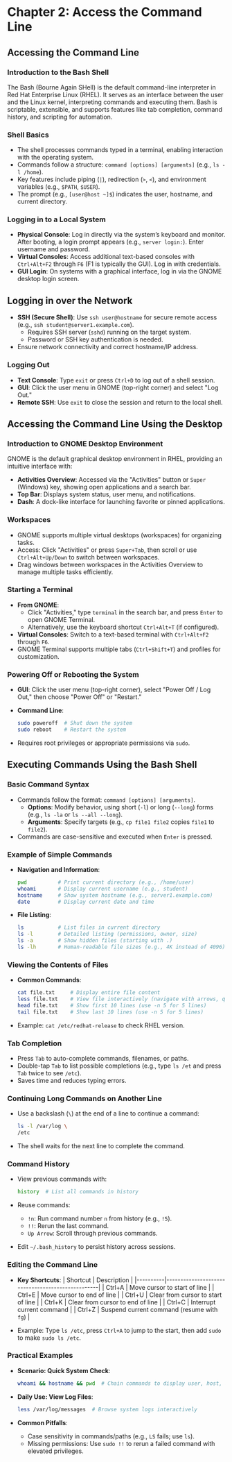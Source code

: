 # Chapter 2: Access the Command Line

## Accessing the Command Line

### Introduction to the Bash Shell

The Bash (Bourne Again SHell) is the default command-line interpreter in Red Hat Enterprise Linux (RHEL). It serves as an interface between the user and the Linux kernel, interpreting commands and executing them. Bash is scriptable, extensible, and supports features like tab completion, command history, and scripting for automation.

### Shell Basics

- The shell processes commands typed in a terminal, enabling interaction with the operating system.
- Commands follow a structure: `command [options] [arguments]` (e.g., `ls -l /home`).
- Key features include piping (`|`), redirection (`>`, `<`), and environment variables (e.g., `$PATH`, `$USER`).
- The prompt (e.g., `[user@host ~]$`) indicates the user, hostname, and current directory.

### Logging in to a Local System

- **Physical Console**: Log in directly via the system’s keyboard and monitor. After booting, a login prompt appears (e.g., `server login:`). Enter username and password.
- **Virtual Consoles**: Access additional text-based consoles with `Ctrl+Alt+F2` through `F6` (F1 is typically the GUI). Log in with credentials.
- **GUI Login**: On systems with a graphical interface, log in via the GNOME desktop login screen.

## Logging in over the Network

- **SSH (Secure Shell)**: Use `ssh user@hostname` for secure remote access (e.g., `ssh student@server1.example.com`).
  - Requires SSH server (`sshd`) running on the target system.
  - Password or SSH key authentication is needed.
- Ensure network connectivity and correct hostname/IP address.

### Logging Out

- **Text Console**: Type `exit` or press `Ctrl+D` to log out of a shell session.
- **GUI**: Click the user menu in GNOME (top-right corner) and select "Log Out."
- **Remote SSH**: Use `exit` to close the session and return to the local shell.

## Accessing the Command Line Using the Desktop

### Introduction to GNOME Desktop Environment

GNOME is the default graphical desktop environment in RHEL, providing an intuitive interface with:

- **Activities Overview**: Accessed via the "Activities" button or `Super` (Windows) key, showing open applications and a search bar.
- **Top Bar**: Displays system status, user menu, and notifications.
- **Dash**: A dock-like interface for launching favorite or pinned applications.

### Workspaces

- GNOME supports multiple virtual desktops (workspaces) for organizing tasks.
- Access: Click "Activities" or press `Super+Tab`, then scroll or use `Ctrl+Alt+Up/Down` to switch between workspaces.
- Drag windows between workspaces in the Activities Overview to manage multiple tasks efficiently.

### Starting a Terminal

- **From GNOME**:
  - Click "Activities," type `terminal` in the search bar, and press `Enter` to open GNOME Terminal.
  - Alternatively, use the keyboard shortcut `Ctrl+Alt+T` (if configured).
- **Virtual Consoles**: Switch to a text-based terminal with `Ctrl+Alt+F2` through `F6`.
- GNOME Terminal supports multiple tabs (`Ctrl+Shift+T`) and profiles for customization.

### Powering Off or Rebooting the System

- **GUI**: Click the user menu (top-right corner), select "Power Off / Log Out," then choose "Power Off" or "Restart."
- **Command Line**:

  ```bash
  sudo poweroff  # Shut down the system
  sudo reboot    # Restart the system
  ```

- Requires root privileges or appropriate permissions via `sudo`.

## Executing Commands Using the Bash Shell

### Basic Command Syntax

- Commands follow the format: `command [options] [arguments]`.
  - **Options**: Modify behavior, using short (`-l`) or long (`--long`) forms (e.g., `ls -la` or `ls --all --long`).
  - **Arguments**: Specify targets (e.g., `cp file1 file2` copies `file1` to `file2`).
- Commands are case-sensitive and executed when `Enter` is pressed.

### Example of Simple Commands

- **Navigation and Information**:

  ```bash
  pwd          # Print current directory (e.g., /home/user)
  whoami       # Display current username (e.g., student)
  hostname     # Show system hostname (e.g., server1.example.com)
  date         # Display current date and time
  ```

- **File Listing**:

  ```bash
  ls           # List files in current directory
  ls -l        # Detailed listing (permissions, owner, size)
  ls -a        # Show hidden files (starting with .)
  ls -lh       # Human-readable file sizes (e.g., 4K instead of 4096)
  ```

### Viewing the Contents of Files

- **Common Commands**:

  ```bash
  cat file.txt     # Display entire file content
  less file.txt    # View file interactively (navigate with arrows, q to quit)
  head file.txt    # Show first 10 lines (use -n 5 for 5 lines)
  tail file.txt    # Show last 10 lines (use -n 5 for 5 lines)
  ```

- Example: `cat /etc/redhat-release` to check RHEL version.

### Tab Completion

- Press `Tab` to auto-complete commands, filenames, or paths.
- Double-tap `Tab` to list possible completions (e.g., type `ls /et` and press `Tab` twice to see `/etc`).
- Saves time and reduces typing errors.

### Continuing Long Commands on Another Line

- Use a backslash (`\`) at the end of a line to continue a command:

  ```bash
  ls -l /var/log \
  /etc
  ```

- The shell waits for the next line to complete the command.

### Command History

- View previous commands with:

  ```bash
  history  # List all commands in history
  ```

- Reuse commands:
  - `!n`: Run command number `n` from history (e.g., `!5`).
  - `!!`: Rerun the last command.
  - `Up Arrow`: Scroll through previous commands.
- Edit `~/.bash_history` to persist history across sessions.

### Editing the Command Line

- **Key Shortcuts**:
| Shortcut | Description                                      |
|----------|--------------------------------------------------|
| Ctrl+A   | Move cursor to start of line                     |
| Ctrl+E   | Move cursor to end of line                       |
| Ctrl+U   | Clear from cursor to start of line               |
| Ctrl+K   | Clear from cursor to end of line                 |
| Ctrl+C   | Interrupt current command                        |
| Ctrl+Z   | Suspend current command (resume with `fg`)       |

- Example: Type `ls /etc`, press `Ctrl+A` to jump to the start, then add `sudo` to make `sudo ls /etc`.

### Practical Examples

- **Scenario: Quick System Check**:

  ```bash
  whoami && hostname && pwd  # Chain commands to display user, host, and directory
  ```

- **Daily Use: View Log Files**:

  ```bash
  less /var/log/messages  # Browse system logs interactively
  ```

- **Common Pitfalls**:
  - Case sensitivity in commands/paths (e.g., `LS` fails; use `ls`).
  - Missing permissions: Use `sudo !!` to rerun a failed command with elevated privileges.
